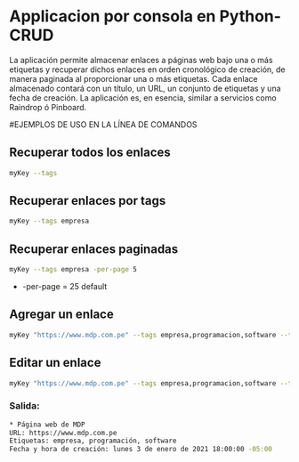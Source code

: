 # Applicacion por consola en Python-CRUD

La aplicación permite almacenar enlaces a páginas web bajo una o más
etiquetas y recuperar dichos enlaces en orden cronológico de creación, de
manera paginada al proporcionar una o más etiquetas. Cada enlace
almacenado contará con un título, un URL, un conjunto de etiquetas y una
fecha de creación.
La aplicación es, en esencia, similar a servicios como Raindrop ó Pinboard.

#EJEMPLOS DE USO EN LA LÍNEA DE COMANDOS


## Recuperar todos los enlaces 
```bash
myKey --tags
```

## Recuperar enlaces por tags
```bash
myKey --tags empresa
```

## Recuperar enlaces paginadas 
```bash
myKey --tags empresa -per-page 5
```
* -per-page = 25 default

## Agregar un enlace

```bash
myKey "https://www.mdp.com.pe" --tags empresa,programacion,software --title "Página web de MDP"
```

## Editar un enlace
```bash
myKey "https://www.mdp.com.pe" --tags empresa,programacion,software --title "Página web de MDP"
```

### Salida:

```bash
* Página web de MDP
URL: https://www.mdp.com.pe
Etiquetas: empresa, programación, software
Fecha y hora de creación: lunes 3 de enero de 2021 18:00:00 -05:00
```
